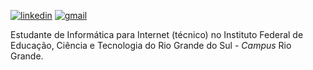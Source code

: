 <p>
    <a href="https://www.linkedin.com/in/victorrschmidt"><img src="https://img.shields.io/badge/LinkedIn-0077B5?style=for-the-badge&logo=linkedin&logoColor=white" alt="linkedin"></a>
    <a href="mailto:vicoschmidt@gmail.com"><img src="https://img.shields.io/badge/Gmail-D14836?style=for-the-badge&logo=gmail&logoColor=white" alt="gmail"></a>
</p>

Estudante de Informática para Internet (técnico) no Instituto Federal de Educação, Ciência e Tecnologia do Rio Grande do Sul - _Campus_ Rio Grande.
